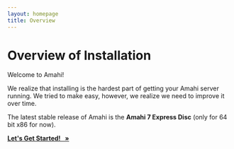 ```yaml
---
layout: homepage
title: Overview
---
```

# Overview of Installation

Welcome to Amahi!

We realize that installing is the hardest part of getting your Amahi server running. We tried to make easy, however, we realize we need to improve it over time.

The latest stable release of Amahi is the **Amahi 7 Express Disc** (only for 64 bit x86 for now).

<a class="btn btn-primary btn-large btn-success" href="amahi-7-express.html"><strong> Let's Get Started! &nbsp; &raquo; </strong></a>


